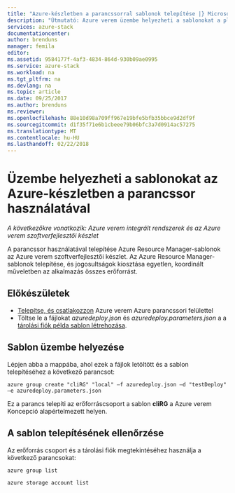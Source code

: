 ```yaml
---
title: "Azure-készletben a parancssorral sablonok telepítése |} Microsoft Docs"
description: "Útmutató: Azure verem üzembe helyezheti a sablonokat a platformfüggetlen parancssori felület (CLI) használatával."
services: azure-stack
documentationcenter: 
author: brenduns
manager: femila
editor: 
ms.assetid: 9584177f-4af3-4834-864d-930b09ae0995
ms.service: azure-stack
ms.workload: na
ms.tgt_pltfrm: na
ms.devlang: na
ms.topic: article
ms.date: 09/25/2017
ms.author: brenduns
ms.reviewer: 
ms.openlocfilehash: 88e10d98a709ff967e19bfe5bfb35bbce9d2df9f
ms.sourcegitcommit: d1f35f71e6b1cbeee79b06bfc3a7d0914ac57275
ms.translationtype: MT
ms.contentlocale: hu-HU
ms.lasthandoff: 02/22/2018
---
```

# <a name="deploy-templates-in-azure-stack-using-the-command-line"></a>Üzembe helyezheti a sablonokat az Azure-készletben a parancssor használatával

*A következőkre vonatkozik: Azure verem integrált rendszerek és az Azure verem szoftverfejlesztői készlet*

A parancssor használatával telepítése Azure Resource Manager-sablonok az Azure verem szoftverfejlesztői készlet. Az Azure Resource Manager-sablonok telepítése, és jogosultságok kiosztása egyetlen, koordinált műveletben az alkalmazás összes erőforrást.

## <a name="before-you-begin"></a>Előkészületek
 - [Telepítse, és csatlakozzon](azure-stack-connect-cli.md) Azure verem Azure parancssori felülettel
 - Töltse le a fájlokat *azuredeploy.json* és *azuredeploy.parameters.json* a a [tárolási fiók példa sablon létrehozása](https://github.com/Azure/AzureStack-QuickStart-Templates/tree/master/101-create-storage-account).
 
## <a name="deploy-template"></a>Sablon üzembe helyezése
Lépjen abba a mappába, ahol ezek a fájlok letöltött és a sablon telepítéséhez a következő parancsot:

    azure group create "cliRG" "local" –f azuredeploy.json –d "testDeploy" –e azuredeploy.parameters.json

Ez a parancs telepíti az erőforráscsoport a sablon **cliRG** a Azure verem Koncepció alapértelmezett helyen.

## <a name="validate-template-deployment"></a>A sablon telepítésének ellenőrzése
Az erőforrás csoport és a tárolási fiók megtekintéséhez használja a következő parancsokat:

    azure group list

    azure storage account list




